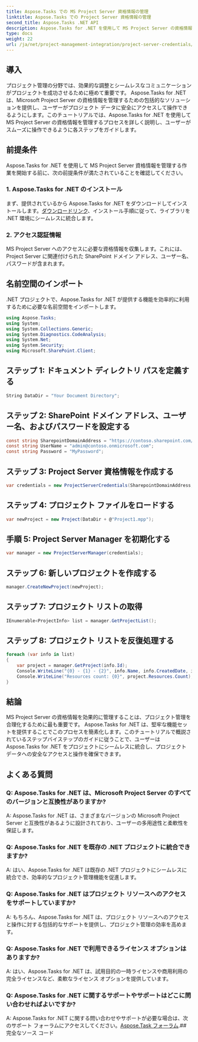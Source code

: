 ```yaml
---
title: Aspose.Tasks での MS Project Server 資格情報の管理
linktitle: Aspose.Tasks での Project Server 資格情報の管理
second_title: Aspose.Tasks .NET API
description: Aspose.Tasks for .NET を使用して MS Project Server の資格情報をシームレスに管理する方法を学びます。プロジェクト管理の効率を高めます。
type: docs
weight: 22
url: /ja/net/project-management-integration/project-server-credentials/
---
```

## 導入
プロジェクト管理の分野では、効果的な調整とシームレスなコミュニケーションがプロジェクトを成功させるために極めて重要です。 Aspose.Tasks for .NET は、Microsoft Project Server の資格情報を管理するための包括的なソリューションを提供し、ユーザーがプロジェクト データに安全にアクセスして操作できるようにします。このチュートリアルでは、Aspose.Tasks for .NET を使用して MS Project Server の資格情報を管理するプロセスを詳しく説明し、ユーザーがスムーズに操作できるように各ステップをガイドします。
## 前提条件
Aspose.Tasks for .NET を使用して MS Project Server 資格情報を管理する作業を開始する前に、次の前提条件が満たされていることを確認してください。
### 1. Aspose.Tasks for .NET のインストール
まず、提供されているから Aspose.Tasks for .NET をダウンロードしてインストールします。[ダウンロードリンク](https://releases.aspose.com/tasks/net/)、インストール手順に従って、ライブラリを .NET 環境にシームレスに統合します。
### 2. アクセス認証情報
MS Project Server へのアクセスに必要な資格情報を収集します。これには、Project Server に関連付けられた SharePoint ドメイン アドレス、ユーザー名、パスワードが含まれます。

## 名前空間のインポート
.NET プロジェクトで、Aspose.Tasks for .NET が提供する機能を効率的に利用するために必要な名前空間をインポートします。

```csharp
using Aspose.Tasks;
using System;
using System.Collections.Generic;
using System.Diagnostics.CodeAnalysis;
using System.Net;
using System.Security;
using Microsoft.SharePoint.Client;

```

## ステップ 1: ドキュメント ディレクトリ パスを定義する
```csharp
String DataDir = "Your Document Directory";
```
## ステップ 2: SharePoint ドメイン アドレス、ユーザー名、およびパスワードを設定する
```csharp
const string SharepointDomainAddress = "https://contoso.sharepoint.com/sites/pwa";
const string UserName = "admin@contoso.onmicrosoft.com";
const string Password = "MyPassword";
```
## ステップ 3: Project Server 資格情報を作成する
```csharp
var credentials = new ProjectServerCredentials(SharepointDomainAddress, UserName, Password);
```
## ステップ 4: プロジェクト ファイルをロードする
```csharp
var newProject = new Project(DataDir + @"Project1.mpp");
```
## 手順 5: Project Server Manager を初期化する
```csharp
var manager = new ProjectServerManager(credentials);
```
## ステップ 6: 新しいプロジェクトを作成する
```csharp
manager.CreateNewProject(newProject);
```
## ステップ 7: プロジェクト リストの取得
```csharp
IEnumerable<ProjectInfo> list = manager.GetProjectList();
```
## ステップ 8: プロジェクト リストを反復処理する
```csharp
foreach (var info in list)
{
    var project = manager.GetProject(info.Id);
    Console.WriteLine("{0} - {1} - {2}", info.Name, info.CreatedDate, info.LastSavedDate);
    Console.WriteLine("Resources count: {0}", project.Resources.Count);
}
```

## 結論
MS Project Server の資格情報を効果的に管理することは、プロジェクト管理を合理化するために最も重要です。 Aspose.Tasks for .NET は、堅牢な機能セットを提供することでこのプロセスを簡素化します。このチュートリアルで概説されているステップバイステップのガイドに従うことで、ユーザーは Aspose.Tasks for .NET をプロジェクトにシームレスに統合し、プロジェクト データへの安全なアクセスと操作を確保できます。
## よくある質問
### Q: Aspose.Tasks for .NET は、Microsoft Project Server のすべてのバージョンと互換性がありますか?
A: Aspose.Tasks for .NET は、さまざまなバージョンの Microsoft Project Server と互換性があるように設計されており、ユーザーの多用途性と柔軟性を保証します。
### Q: Aspose.Tasks for .NET を既存の .NET プロジェクトに統合できますか?
A: はい、Aspose.Tasks for .NET は既存の .NET プロジェクトにシームレスに統合でき、効率的なプロジェクト管理機能を促進します。
### Q: Aspose.Tasks for .NET はプロジェクト リソースへのアクセスをサポートしていますか?
A: もちろん、Aspose.Tasks for .NET は、プロジェクト リソースへのアクセスと操作に対する包括的なサポートを提供し、プロジェクト管理の効率を高めます。
### Q: Aspose.Tasks for .NET で利用できるライセンス オプションはありますか?
A: はい、Aspose.Tasks for .NET は、試用目的の一時ライセンスや商用利用の完全ライセンスなど、柔軟なライセンス オプションを提供しています。
### Q: Aspose.Tasks for .NET に関するサポートやサポートはどこに問い合わせればよいですか?
 A: Aspose.Tasks for .NET に関する問い合わせやサポートが必要な場合は、次のサポート フォーラムにアクセスしてください。[Aspose.Task フォーラム](https://forum.aspose.com/c/tasks/15).## 完全なソース コード